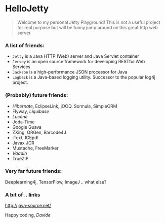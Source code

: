 # HelloJetty

> Welcome to my personal Jetty Playground!
> This is not a useful project for real purpose but will be funny jump around on this great http web server.

### A list of friends:

* `Jetty` is a Java HTTP (Web) server and Java Servlet container 
* `Jersey` is an open source framework for developing RESTful Web Services
* `Jackson` is a high-performance JSON processor for Java
* `Logback` is a Java-based logging utility. Successor to the popular log4j project.

### (Probably) future friends:
* *Hibernate*, EclipseLink, jOOQ, Sormula, SimpleORM
* Flyway, *Liquibase*
* *Lucene*
* Joda-Time
* Google Guava
* ZXing, QRGen, Barcode4J
* iText, ICEpdf
* Javax JCR
* Mustache, FreeMarker
* *Vaadin*
* TrueZIP

### Very far future friends:
Deeplearning4j, TensorFlow, ImageJ .. what else?

### A bit of .. links
http://java-source.net/

Happy coding,
*Davide*
